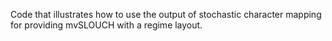 Code that illustrates how to use the output of stochastic character mapping for providing mvSLOUCH with a regime layout.
